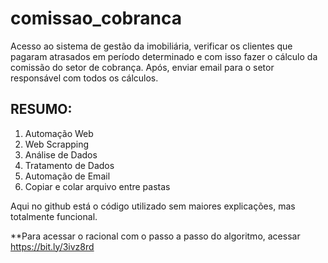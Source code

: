 # comissao_cobranca
Acesso ao sistema de gestão da imobiliária, verificar os clientes que pagaram atrasados em período determinado e com isso fazer o cálculo da comissão do setor de cobrança. Após, enviar email para o setor responsável com todos os cálculos.

## RESUMO:
1. Automação Web
2. Web Scrapping
3. Análise de Dados
4. Tratamento de Dados
5. Automação de Email
6. Copiar e colar arquivo entre pastas

Aqui no github está o código utilizado sem maiores explicações, mas totalmente funcional.

**Para acessar o racional com o passo a passo do algoritmo, acessar https://bit.ly/3ivz8rd
